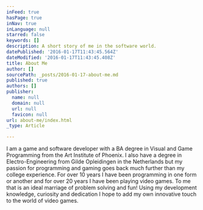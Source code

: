 ```yaml
---
inFeed: true
hasPage: true
inNav: true
inLanguage: null
starred: false
keywords: []
description: A short story of me in the software world.
datePublished: '2016-01-17T11:43:45.564Z'
dateModified: '2016-01-17T11:43:45.408Z'
title: About Me
author: []
sourcePath: _posts/2016-01-17-about-me.md
published: true
authors: []
publisher:
  name: null
  domain: null
  url: null
  favicon: null
url: about-me/index.html
_type: Article

---
```

I am a game and software developer with a BA degree in Visual and Game Programming from the Art Institute of Phoenix. I also have a degree in Electro-Engineering from Gilde Opleidingen in the Netherlands but my passion for programming and gaming goes back much further than my college experience. For over 10 years I have been programming in one form or another and for over 20 years I have been playing video games. To me that is an ideal marriage of problem solving and fun! Using my development knowledge, curiosity and dedication I hope to add my own innovative touch to the world of video games.